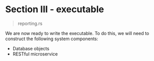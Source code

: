 # Section III - executable

> reporting.rs

We are now ready to write the executable. To do this, we will need to construct the following system components:

* Database objects
* RESTful microservice

